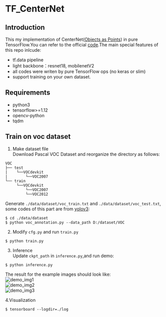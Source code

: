 # TF_CenterNet
## Introduction
This my implementation of CenterNet([Objects as Points](https://arxiv.org/abs/1904.07850)) in pure TensorFlow.You can refer to the official [code](https://github.com/xingyizhou/CenterNet).The main special features of this repo inlcude:
* tf.data pipeline
* light backbone：resnet18, mobilenetV2
* all codes were writen by pure TensorFlow ops (no keras or slim) 
* support training on your own dataset.

## Requirements
* python3
* tensorflow>=1.12
* opencv-python
* tqdm

## Train on voc dataset

1. Make dataset file  
Download Pascal VOC Dataset and reorganize the directory as follows:
```
VOC
├── test
|    └──VOCdevkit
|        └──VOC2007
└── train
     └──VOCdevkit
         └──VOC2007
         └──VOC2012
```
Generate `./data/dataset/voc_train.txt` and `./data/dataset/voc_test.txt`, some codes of this part are from [yolov3](https://github.com/YunYang1994/tensorflow-yolov3/blob/master/scripts/voc_annotation.py):  
```
$ cd ./data/dataset
$ python voc_annotation.py --data_path D:/dataset/VOC
```

2. Modify `cfg.py` and run `train.py`  
```
$ python train.py
```

3. Inference  
Update `ckpt_path` in `inference.py`,and run demo:  
```
$ python inference.py
```
The result for the example images should look like:  
![demo_img1](https://github.com/MioChiu/TF_CenterNet/blob/master/img/1.png)  
![demo_img2](https://github.com/MioChiu/TF_CenterNet/blob/master/img/2.png)  
![demo_img3](https://github.com/MioChiu/TF_CenterNet/blob/master/img/3.png)  

4.Visualization
```
$ tensorboard --logdir=./log
```
